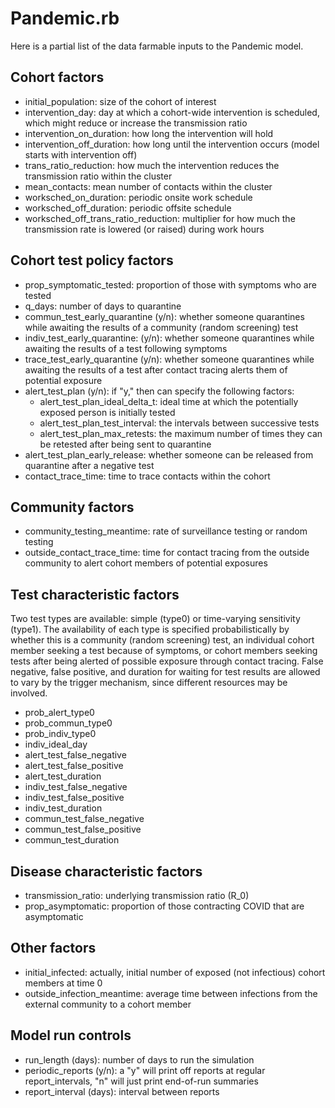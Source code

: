 Pandemic.rb
===
Here is a partial list of the data farmable inputs to the Pandemic model.


Cohort factors
---
* initial_population: size of the cohort of interest
* intervention_day: day at which a cohort-wide intervention is scheduled, which might reduce or increase the transmission ratio
* intervention_on_duration: how long the intervention will hold
* intervention_off_duration: how long until the intervention occurs (model starts with intervention off)
* trans_ratio_reduction: how much the intervention reduces the transmission ratio within the cluster
* mean_contacts: mean number of contacts within the cluster
* worksched_on_duration: periodic onsite work schedule
* worksched_off_duration: periodic offsite schedule
* worksched_off_trans_ratio_reduction: multiplier for how much the transmission rate is lowered (or raised) during work hours

Cohort test policy factors
---
* prop_symptomatic_tested: proportion of those with symptoms who are tested
* q_days: number of days to quarantine
* commun_test_early_quarantine (y/n): whether someone quarantines while awaiting the results of a community (random screening) test
* indiv_test_early_quarantine: (y/n): whether someone quarantines while awaiting the results of a test following symptoms
* trace_test_early_quarantine (y/n): whether someone quarantines while awaiting the results of a test after contact tracing alerts them of potential exposure
* alert_test_plan (y/n): if "y," then can specify the following factors:
	* alert_test_plan_ideal_delta_t: ideal time at which the potentially exposed person is initially tested
	* alert_test_plan_test_interval: the intervals between successive tests
	* alert_test_plan_max_retests: the maximum number of times they can be retested after being sent to quarantine
* alert_test_plan_early_release: whether someone can be released from quarantine after a negative test
* contact_trace_time: time to trace contacts within the cohort

Community factors
---
* community_testing_meantime: rate of surveillance testing or random testing
* outside_contact_trace_time: time for contact tracing from the outside community to alert cohort members of potential exposures


Test characteristic factors
---
Two test types are available: simple (type0) or time-varying sensitivity (type1).  The availability of each type is specified probabilistically by whether this is a community (random screening) test, an individual cohort member seeking a test because of symptoms, or cohort members seeking tests after being alerted of possible exposure through contact tracing. False negative, false positive, and duration for waiting for test results are allowed to vary by the trigger mechanism, since different resources may be involved.
* prob_alert_type0
* prob_commun_type0
* prob_indiv_type0
* indiv_ideal_day
* alert_test_false_negative
* alert_test_false_positive
* alert_test_duration
* indiv_test_false_negative
* indiv_test_false_positive
* indiv_test_duration
* commun_test_false_negative
* commun_test_false_positive
* commun_test_duration

Disease characteristic factors
---
* transmission_ratio: underlying transmission ratio (R_0)
* prop_asymptomatic: proportion of those contracting COVID that are asymptomatic

Other factors
---
* initial_infected: actually, initial number of exposed (not infectious) cohort members at time 0
* outside_infection_meantime: average time between infections from the external community to a cohort member

Model run controls
---
* run_length (days): number of days to run the simulation
* periodic_reports (y/n): a "y" will print off reports at regular report_intervals, "n" will just print end-of-run summaries
* report_interval (days): interval between reports
